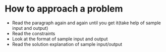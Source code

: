 # How to approach a problem
- Read the paragraph again and again until you get it(take help of sample input and output)
- Read the constraints
- Look at the format of sample input and output
- Read the solution explanation of sample input/output
